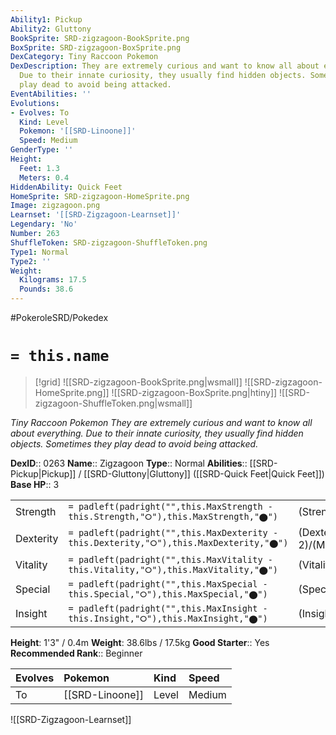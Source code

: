 ```yaml
---
Ability1: Pickup
Ability2: Gluttony
BookSprite: SRD-zigzagoon-BookSprite.png
BoxSprite: SRD-zigzagoon-BoxSprite.png
DexCategory: Tiny Raccoon Pokemon
DexDescription: They are extremely curious and want to know all about everything.
  Due to their innate curiosity, they usually find hidden objects. Sometimes they
  play dead to avoid being attacked.
EventAbilities: ''
Evolutions:
- Evolves: To
  Kind: Level
  Pokemon: '[[SRD-Linoone]]'
  Speed: Medium
GenderType: ''
Height:
  Feet: 1.3
  Meters: 0.4
HiddenAbility: Quick Feet
HomeSprite: SRD-zigzagoon-HomeSprite.png
Image: zigzagoon.png
Learnset: '[[SRD-Zigzagoon-Learnset]]'
Legendary: 'No'
Number: 263
ShuffleToken: SRD-zigzagoon-ShuffleToken.png
Type1: Normal
Type2: ''
Weight:
  Kilograms: 17.5
  Pounds: 38.6
---
```


#PokeroleSRD/Pokedex

# `= this.name`

> [!grid]
> ![[SRD-zigzagoon-BookSprite.png|wsmall]]
> ![[SRD-zigzagoon-HomeSprite.png]]
> ![[SRD-zigzagoon-BoxSprite.png|htiny]]
> ![[SRD-zigzagoon-ShuffleToken.png|wsmall]]


*Tiny Raccoon Pokemon*
*They are extremely curious and want to know all about everything. Due to their innate curiosity, they usually find hidden objects. Sometimes they play dead to avoid being attacked.*

**DexID**:: 0263
**Name**:: Zigzagoon
**Type**:: Normal
**Abilities**:: [[SRD-Pickup|Pickup]] / [[SRD-Gluttony|Gluttony]] ([[SRD-Quick Feet|Quick Feet]])
**Base HP**:: 3

|           |                                                                                        |                                          |
| --------- | -------------------------------------------------------------------------------------- | ---------------------------------------- |
| Strength  | `= padleft(padright("",this.MaxStrength - this.Strength,"⭘"),this.MaxStrength,"⬤")`    | (Strength::1)/(MaxStrength::3)   |
| Dexterity | `= padleft(padright("",this.MaxDexterity - this.Dexterity,"⭘"),this.MaxDexterity,"⬤")` | (Dexterity:: 2)/(MaxDexterity::4) |
| Vitality  | `= padleft(padright("",this.MaxVitality - this.Vitality,"⭘"),this.MaxVitality,"⬤")`    | (Vitality::1)/(MaxVitality::3)   |
| Special   | `= padleft(padright("",this.MaxSpecial - this.Special,"⭘"),this.MaxSpecial,"⬤")`       | (Special::1)/(MaxSpecial::3)     |
| Insight   | `= padleft(padright("",this.MaxInsight - this.Insight,"⭘"),this.MaxInsight,"⬤")`       | (Insight::1)/(MaxInsight::3)     |

**Height**: 1'3" / 0.4m
**Weight**: 38.6lbs / 17.5kg
**Good Starter**:: Yes
**Recommended Rank**:: Beginner

| Evolves   | Pokemon         | Kind   | Speed   |
|:----------|:----------------|:-------|:--------|
| To        | [[SRD-Linoone]] | Level  | Medium  |

![[SRD-Zigzagoon-Learnset]]